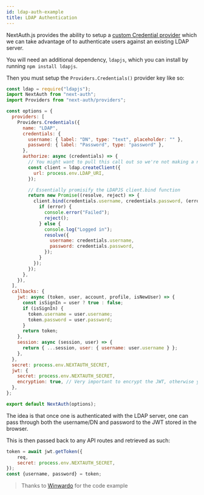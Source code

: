 ```yaml
---
id: ldap-auth-example
title: LDAP Authentication
---
```


NextAuth.js provides the ability to setup a [custom Credential provider](/configuration/providers#sign-in-with-credentials) which we can take advantage of to authenticate users against an existing LDAP server. 

You will need an additional dependency, `ldapjs`, which you can install by running `npm install ldapjs`.

Then you must setup the `Providers.Credentials()` provider key like so:

```js title="[...nextauth].js"
const ldap = require("ldapjs");
import NextAuth from "next-auth";
import Providers from "next-auth/providers";

const options = {
  providers: [
    Providers.Credentials({
      name: "LDAP",
      credentials: {
        username: { label: "DN", type: "text", placeholder: "" },
        password: { label: "Password", type: "password" },
      },
      authorize: async (credentials) => {
        // You might want to pull this call out so we're not making a new LDAP client on every login attemp
        const client = ldap.createClient({
          url: process.env.LDAP_URI,
        });

        // Essentially promisify the LDAPJS client.bind function
        return new Promise((resolve, reject) => {
          client.bind(credentials.username, credentials.password, (error) => {
            if (error) {
              console.error("Failed");
              reject();
            } else {
              console.log("Logged in");
              resolve({
                username: credentials.username,
                password: credentials.password,
              });
            }
          });
        });
      },
    }),
  ],
  callbacks: {
    jwt: async (token, user, account, profile, isNewUser) => {
      const isSignIn = user ? true : false;
      if (isSignIn) {
        token.username = user.username;
        token.password = user.password;
      }
      return token;
    },
    session: async (session, user) => {
      return { ...session, user: { username: user.username } };
    },
  },
  secret: process.env.NEXTAUTH_SECRET,
  jwt: {
    secret: process.env.NEXTAUTH_SECRET,
    encryption: true, // Very important to encrypt the JWT, otherwise you're leaking username+password into the browser
  },
};

export default NextAuth(options);
```

The idea is that once one is authenticated with the LDAP server, one can pass through both the username/DN and password to the JWT stored in the browser. 

This is then passed back to any API routes and retrieved as such:

```js title="/pages/api/doLDAPWork.js"
token = await jwt.getToken({
	req,
	secret: process.env.NEXTAUTH_SECRET,
});
const {username, password} = token;
```

> Thanks to [Winwardo](https://github.com/Winwardo) for the code example
